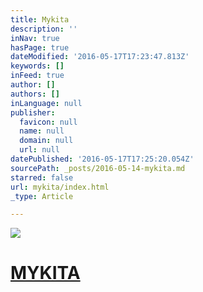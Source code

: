 ```yaml
---
title: Mykita
description: ''
inNav: true
hasPage: true
dateModified: '2016-05-17T17:23:47.813Z'
keywords: []
inFeed: true
author: []
authors: []
inLanguage: null
publisher:
  favicon: null
  name: null
  domain: null
  url: null
datePublished: '2016-05-17T17:25:20.054Z'
sourcePath: _posts/2016-05-14-mykita.md
starred: false
url: mykita/index.html
_type: Article

---
```

![](https://the-grid-user-content.s3-us-west-2.amazonaws.com/f8c4d17f-3f3d-41bc-bf3f-b42168b1b71e.jpg)

# [MYKITA][0]

[0]: null